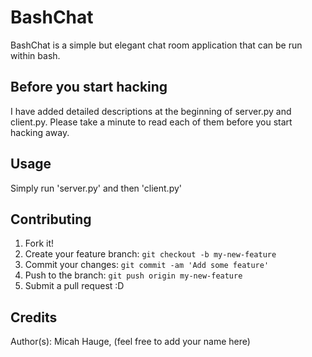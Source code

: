 # BashChat
BashChat is a simple but elegant chat room application that can be run within bash.
## Before you start hacking
I have added detailed descriptions at the beginning of server.py and client.py. Please take a minute to read each of them before you start hacking away.
## Usage
Simply run 'server.py' and then 'client.py'
## Contributing
1. Fork it!
2. Create your feature branch: `git checkout -b my-new-feature`
3. Commit your changes: `git commit -am 'Add some feature'`
4. Push to the branch: `git push origin my-new-feature`
5. Submit a pull request :D
## Credits
Author(s): Micah Hauge, (feel free to add your name here)
